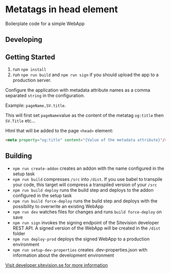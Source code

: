 # Metatags in head element

Boilerplate code for a simple WebApp

## Developing

## Getting Started

1. run `npm install`
2. run `npm run build` and `npm run sign` if you should upload the app to a production server.

Configure the application with metadata attribute names as a comma separated `string` in the configuration. 

Example: `pageName,SV.title`.

This will first set `pageName`value as the content of the metatag `og:title` then `SV.Title` etc...

Html that will be added to the page `<head>` element:

```html
<meta property="og:title" content="{Value of the metadata attribute}"/>
```

## Building

- `npm run create-addon` creates an addon with the name configured in the setup task
- `npm run build` compresses `/src` into `/dist`. If you use babel to transpile your code, this target will compress a transpiled version of your `/src`
- `npm run build deploy` runs the build step and deploys to the addon configured in the setup task
- `npm run build force-deploy` runs the build step and deploys with the possibility to overwrite an existing WebApp
- `npm run dev` watches files for changes and runs `build force-deploy` on save
- `npm run sign` invokes the signing endpoint of the Sitevision developer REST API. A signed version of the WebApp will be created in the `/dist` folder
- `npm run deploy-prod` deploys the signed WebApp to a production environment
- `npm run setup-dev-properties` creates .dev-properties.json with information about the development environment

[Visit developer.sitevision.se for more information](https://developer.sitevision.se)
